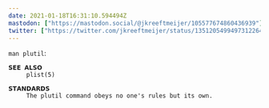 ```yaml
---
date: 2021-01-18T16:31:10.594494Z
mastodon: ["https://mastodon.social/@jkreeftmeijer/105577674860436939"]
twitter: ["https://twitter.com/jkreeftmeijer/status/1351205499497312264"]
---
```

`man plutil`:

    𝗦𝗘𝗘 𝗔𝗟𝗦𝗢
         plist(5)

    𝗦𝗧𝗔𝗡𝗗𝗔𝗥𝗗𝗦
         The plutil command obeys no one's rules but its own.
